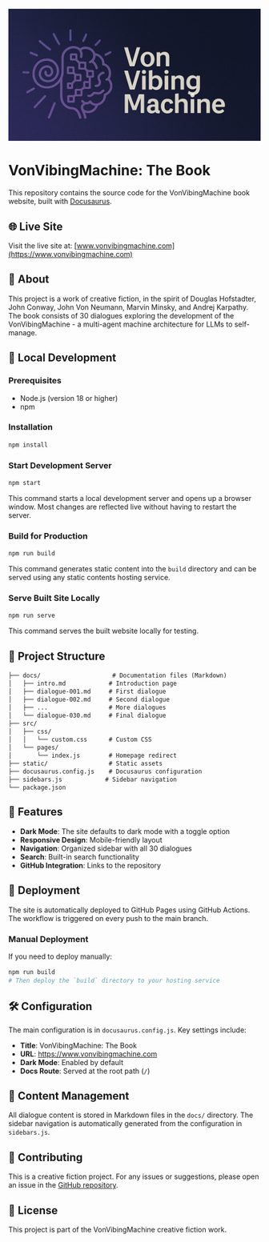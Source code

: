 ![VonVibingMachine Social Card](static/img/social-card.png)

# VonVibingMachine: The Book

This repository contains the source code for the VonVibingMachine book website, built with [Docusaurus](https://docusaurus.io/).

## 🌐 Live Site

Visit the live site at: [www.vonvibingmachine.com](https://www.vonvibingmachine.com)

## 📖 About

This project is a work of creative fiction, in the spirit of Douglas Hofstadter, John Conway, John Von Neumann, Marvin Minsky, and Andrej Karpathy. The book consists of 30 dialogues exploring the development of the VonVibingMachine - a multi-agent machine architecture for LLMs to self-manage.

## 🚀 Local Development

### Prerequisites

- Node.js (version 18 or higher)
- npm

### Installation

```bash
npm install
```

### Start Development Server

```bash
npm start
```

This command starts a local development server and opens up a browser window. Most changes are reflected live without having to restart the server.

### Build for Production

```bash
npm run build
```

This command generates static content into the `build` directory and can be served using any static contents hosting service.

### Serve Built Site Locally

```bash
npm run serve
```

This command serves the built website locally for testing.

## 📁 Project Structure

```
├── docs/                    # Documentation files (Markdown)
│   ├── intro.md            # Introduction page
│   ├── dialogue-001.md     # First dialogue
│   ├── dialogue-002.md     # Second dialogue
│   ├── ...                 # More dialogues
│   └── dialogue-030.md     # Final dialogue
├── src/
│   ├── css/
│   │   └── custom.css      # Custom CSS
│   └── pages/
│       └── index.js        # Homepage redirect
├── static/                 # Static assets
├── docusaurus.config.js    # Docusaurus configuration
├── sidebars.js            # Sidebar navigation
└── package.json
```

## 🎨 Features

- **Dark Mode**: The site defaults to dark mode with a toggle option
- **Responsive Design**: Mobile-friendly layout
- **Navigation**: Organized sidebar with all 30 dialogues
- **Search**: Built-in search functionality
- **GitHub Integration**: Links to the repository

## 🚀 Deployment

The site is automatically deployed to GitHub Pages using GitHub Actions. The workflow is triggered on every push to the main branch.

### Manual Deployment

If you need to deploy manually:

```bash
npm run build
# Then deploy the `build` directory to your hosting service
```

## 🛠️ Configuration

The main configuration is in `docusaurus.config.js`. Key settings include:

- **Title**: VonVibingMachine: The Book
- **URL**: https://www.vonvibingmachine.com
- **Dark Mode**: Enabled by default
- **Docs Route**: Served at the root path (`/`)

## 📝 Content Management

All dialogue content is stored in Markdown files in the `docs/` directory. The sidebar navigation is automatically generated from the configuration in `sidebars.js`.

## 🤝 Contributing

This is a creative fiction project. For any issues or suggestions, please open an issue in the [GitHub repository](https://github.com/pdg744/VonVibingMachine-TheBook).

## 📄 License

This project is part of the VonVibingMachine creative fiction work. 